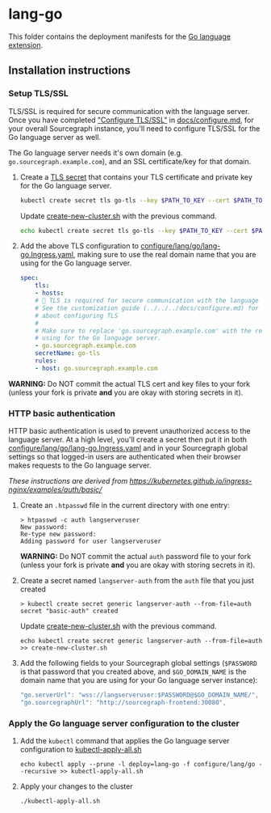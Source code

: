 # lang-go

This folder contains the deployment manifests for the [Go language extension](https://sourcegraph.com/extensions/sourcegraph/go). 

## Installation instructions

### Setup TLS/SSL 

TLS/SSL is required for secure communication with the language server. Once you have completed ["Configure TLS/SSL"](../../../docs/configure.md#configure-tlsssl) in [docs/configure.md](../../../docs/configure.md#configure-tlsssl), for your overall Sourcegraph instance, you'll need to configure TLS/SSL for the Go language server as well.  

The Go language server needs it's own domain (e.g. `go.sourcegraph.example.com`), and an SSL certificate/key for that domain.

1. Create a [TLS secret](https://kubernetes.io/docs/concepts/configuration/secret/) that contains your TLS certificate and private key for the Go language server.

   ```bash
   kubectl create secret tls go-tls --key $PATH_TO_KEY --cert $PATH_TO_CERT
   ```

   Update [create-new-cluster.sh](../../../create-new-cluster.sh) with the previous command.

   ```bash
   echo kubectl create secret tls go-tls --key $PATH_TO_KEY --cert $PATH_TO_CERT >> create-new-cluster.sh
   ```

1. Add the above TLS configuration to [configure/lang/go/lang-go.Ingress.yaml](lang-go.Ingress.yaml), making sure to use the real domain name that you are using for the Go language server.

    ```yaml
    spec:
        tls:
        - hosts:
        # 🚨 TLS is required for secure communication with the language server. 
        # See the customization guide (../../../docs/configure.md) for information
        # about configuring TLS
        #
        # Make sure to replace 'go.sourcegraph.example.com' with the real domain that you are
        # using for the Go language server.
        - go.sourcegraph.example.com
        secretName: go-tls
        rules:
        - host: go.sourcegraph.example.com
    ```

**WARNING:** Do NOT commit the actual TLS cert and key files to your fork (unless your fork is
private **and** you are okay with storing secrets in it).

### HTTP basic authentication

HTTP basic authentication is used to prevent unauthorized access to the language server. At a high level, you'll create a secret then put it in both [configure/lang/go/lang-go.Ingress.yaml](lang-go.Ingress.yaml) and in your Sourcegraph global settings so that logged-in users are authenticated when their browser makes requests to the Go language server.

_These instructions are derived from https://kubernetes.github.io/ingress-nginx/examples/auth/basic/_

1. Create an `.htpasswd` file in the current directory with one entry:

    ```console
    > htpasswd -c auth langserveruser 
    New password:
    Re-type new password:
    Adding password for user langserveruser
    ```

    **WARNING:** Do NOT commit the actual `auth` password file to your fork (unless your fork is
    private **and** you are okay with storing secrets in it).

1. Create a secret named `langserver-auth` from the `auth` file that you just created

    ```console
    > kubectl create secret generic langserver-auth --from-file=auth
    secret "basic-auth" created
    ```

   Update [create-new-cluster.sh](../../../create-new-cluster.sh) with the previous command.

   ```console
   echo kubectl create secret generic langserver-auth --from-file=auth >> create-new-cluster.sh
   ```

1. Add the following fields to your Sourcegraph global settings (`$PASSWORD` is that password that you created above, and `$GO_DOMAIN_NAME` is the domain name that you are using for your Go language server instance):

    ```js
    "go.serverUrl": "wss://langserveruser:$PASSWORD@$GO_DOMAIN_NAME/",
    "go.sourcegraphUrl": "http://sourcegraph-frontend:30080",
    ```

### Apply the Go language server configuration to the cluster

1. Add the `kubectl` command that applies the Go language server configuration to [kubectl-apply-all.sh](../../../kubectl-apply-all.sh)

    ```console
    echo kubectl apply --prune -l deploy=lang-go -f configure/lang/go --recursive >> kubectl-apply-all.sh
    ```

1. Apply your changes to the cluster

    ```console
    ./kubectl-apply-all.sh
    ```
